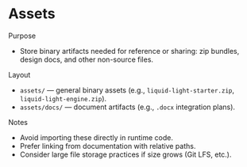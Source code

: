 # Assets

Purpose
- Store binary artifacts needed for reference or sharing: zip bundles, design docs, and other non-source files.

Layout
- `assets/` — general binary assets (e.g., `liquid-light-starter.zip`, `liquid-light-engine.zip`).
- `assets/docs/` — document artifacts (e.g., `.docx` integration plans).

Notes
- Avoid importing these directly in runtime code.
- Prefer linking from documentation with relative paths.
- Consider large file storage practices if size grows (Git LFS, etc.).
